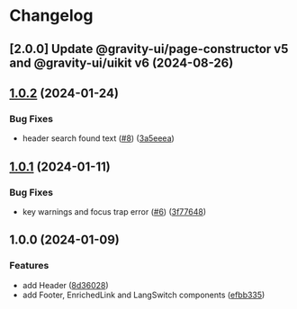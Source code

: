 # Changelog

## [2.0.0] Update @gravity-ui/page-constructor v5 and  @gravity-ui/uikit v6 (2024-08-26)


## [1.0.2](https://github.com/gravity-ui/page-constructor-addons/compare/v1.0.1...v1.0.2) (2024-01-24)


### Bug Fixes

* header search found text ([#8](https://github.com/gravity-ui/page-constructor-addons/issues/8)) ([3a5eeea](https://github.com/gravity-ui/page-constructor-addons/commit/3a5eeea783e9c6a2eb533e170ed22167711cb23d))

## [1.0.1](https://github.com/gravity-ui/page-constructor-addons/compare/v1.0.0...v1.0.1) (2024-01-11)


### Bug Fixes

* key warnings and focus trap error ([#6](https://github.com/gravity-ui/page-constructor-addons/issues/6)) ([3f77648](https://github.com/gravity-ui/page-constructor-addons/commit/3f7764844d5a16181e1e08941a6d2927dbcde5f8))

## 1.0.0 (2024-01-09)

### Features

* add Header ([8d36028](https://github.com/gravity-ui/page-constructor-addons/commit/8d360288c90c837279d773cf2ba0b83d10132c0e))
* add Footer, EnrichedLink and LangSwitch components ([efbb335](https://github.com/gravity-ui/page-constructor-addons/commit/efbb33529b7cd02b6a6fc42081ac6fdde7b32e8f))
